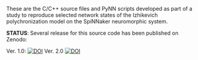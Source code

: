These are the C/C++ source files and PyNN scripts developed as part of a study to reproduce selected network states of the Izhikevich polychronization model on the SpiNNaker neuromorphic system.

**STATUS**: Several release for this source code has been published on Zenodo: 

Ver. 1.0: [![DOI](https://zenodo.org/badge/DOI/10.5281/zenodo.1435026.svg)](https://doi.org/10.5281/zenodo.1435026)
Ver. 2.0  [![DOI](https://zenodo.org/badge/DOI/10.5281/zenodo.1435831.svg)](https://doi.org/10.5281/zenodo.1435831)
